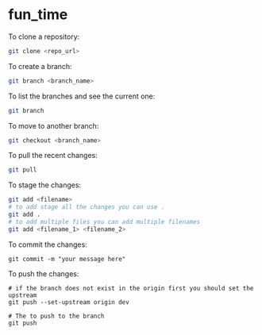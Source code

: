 # fun_time

To clone a repository:
``` bash
git clone <repo_url>
```

To create a branch:
``` bash
git branch <branch_name>
```

To list the branches and see the current one:
``` bash
git branch
```

To move to another branch:
``` bash
git checkout <branch_name> 
```

To pull the recent changes:
``` bash
git pull
```

To stage the changes:
``` bash
git add <filename>
# to add stage all the changes you can use .
git add .
# to add multiple files you can add multiple filenames
git add <filename_1> <filename_2>

```

To commit the changes:
```
git commit -m "your message here"
```

To push the changes:
```
# if the branch does not exist in the origin first you should set the upstream
git push --set-upstream origin dev

# The to push to the branch
git push
```

